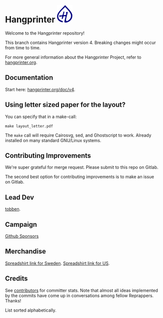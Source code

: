 Hangprinter ![Hangprinter logo](./hangprinter_logo_blue_50.png)
===========

Welcome to the Hangprinter repository!

This branch contains Hangprinter version 4.
Breaking changes might occur from time to time.

For more general information about the Hangprinter Project, refer to [hangprinter.org](https://hangprinter.org).

Documentation
----------------
Start here: [hangprinter.org/doc/v4](https://hangprinter.org/doc/v4/).


Using letter sized paper for the layout?
-------------------------
You can specify that in a make-call:
```
make layout_letter.pdf
```

The `make` call will require Cairosvg, sed, and Ghostscript to work.
Already installed on many standard GNU/Linux systems.

Contributing Improvements
-------------------------
We're super grateful for merge request.
Please submit to this repo on Gitlab.

The second best option for contributing improvements is to make an issue on Gitlab.

Lead Dev
---------------------------------
[tobben](https://torbjornludvigsen.com).

Campaign
---------------------------------
[Github Sponsors](https://github.com/sponsors/tobbelobb/)

Merchandise
---------------------------------
[Spreadshirt link for Sweden](https://shop.spreadshirt.se/hangprinter-merchandise/).
[Spreadshirt link for US](https://shop.spreadshirt.com/hangprinter-merchandise/).

Credits
-------
See [contributors](https://gitlab.com/tobben/hangprinter/graphs/version_4) for committer stats.
Note that almost all ideas implemented by the commits have come up in conversations among fellow Reprappers.
Thanks!

List sorted alphabetically.
